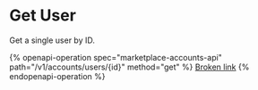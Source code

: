 # Get User

Get a single user by ID.

{% openapi-operation spec="marketplace-accounts-api" path="/v1/accounts/users/{id}" method="get" %}
[Broken link](broken-reference)
{% endopenapi-operation %}

